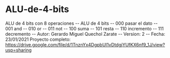 # ALU-de-4-bits
ALU de 4 bits con 8 operaciones
-- ALU de 4 bits
-- 000 pasar el dato
-- 001 and
-- 010 or
-- 011 not
-- 100 suma
-- 101 resta
-- 110 incremento
-- 111 decremento
-- Autor: Gerardo Miguel Quechol Zarate
-- Version: 2
-- Fecha: 23/01/2021
Proyecto completo: 
https://drive.google.com/file/d/1TnznYx4DgpbUI1vDtdgjYUfKX6nf9_1J/view?usp=sharing
